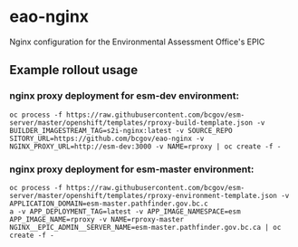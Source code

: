 # eao-nginx
Nginx configuration for the Environmental Assessment Office's EPIC

## Example rollout usage

### nginx proxy deployment for esm-dev environment:
```
oc process -f https://raw.githubusercontent.com/bcgov/esm-server/master/openshift/templates/rproxy-build-template.json -v BUILDER_IMAGESTREAM_TAG=s2i-nginx:latest -v SOURCE_REPO
SITORY_URL=https://github.com/bcgov/eao-nginx -v NGINX_PROXY_URL=http://esm-dev:3000 -v NAME=rproxy | oc create -f -
```
### nginx proxy deployment for esm-master environment:

```
oc process -f https://raw.githubusercontent.com/bcgov/esm-server/master/openshift/templates/rproxy-environment-template.json -v APPLICATION_DOMAIN=esm-master.pathfinder.gov.bc.c
a -v APP_DEPLOYMENT_TAG=latest -v APP_IMAGE_NAMESPACE=esm APP_IMAGE_NAME=rproxy -v NAME=rproxy-master NGINX__EPIC_ADMIN__SERVER_NAME=esm-master.pathfinder.gov.bc.ca | oc create -f -
```

